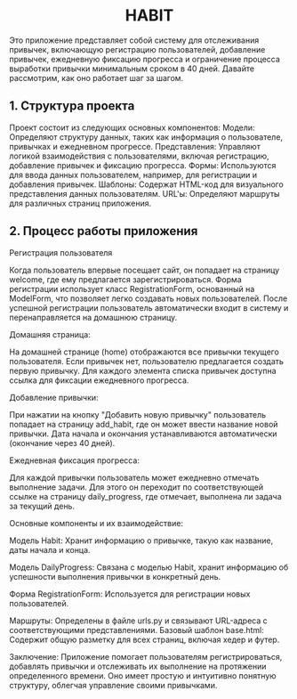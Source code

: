 
<h1 align="center">HABIT</h1>


Это приложение представляет собой систему для отслеживания привычек, включающую регистрацию пользователей, добавление привычек, ежедневную фиксацию прогресса и ограничение процесса выработки привычки минимальным сроком в 40 дней.
Давайте рассмотрим, как оно работает шаг за шагом.
<p>
<h2>1. Структура проекта</h2>
  <p>  
Проект состоит из следующих основных компонентов:
Модели: Определяют структуру данных, таких как информация о пользователе, привычках и ежедневном прогрессе.
Представления: Управляют логикой взаимодействия с пользователями, включая регистрацию, добавление привычек и фиксацию прогресса.
Формы: Используются для ввода данных пользователем, например, для регистрации и добавления привычек.
Шаблоны: Содержат HTML-код для визуального представления данных пользователям.
URL'ы: Определяют маршруты для различных страниц приложения.
  </p>
</p>
<p>
<h2>2. Процесс работы приложения</h2>
    <p> 
Регистрация пользователя
      
Когда пользователь впервые посещает сайт, он попадает на страницу welcome, где ему предлагается зарегистрироваться. Форма регистрации использует класс RegistrationForm, основанный на ModelForm, что позволяет легко создавать новых пользователей. После успешной регистрации пользователь автоматически входит в систему и перенаправляется на домашнюю страницу.
    <p> 
</p>
Домашняя страница:

На домашней странице (home) отображаются все привычки текущего пользователя. Если привычек нет, пользователю предлагается создать первую привычку. Для каждого элемента списка привычек доступна ссылка для фиксации ежедневного прогресса.

Добавление привычки:

При нажатии на кнопку "Добавить новую привычку" пользователь попадает на страницу add_habit, где он может ввести название новой привычки. Дата начала и окончания устанавливаются автоматически (окончание через 40 дней).

Ежедневная фиксация прогресса:

Для каждой привычки пользователь может ежедневно отмечать выполнение задачи. Для этого он переходит по соответствующей ссылке на страницу daily_progress, где отмечает, выполнена ли задача за текущий день.

Основные компоненты и их взаимодействие:

Модель Habit: Хранит информацию о привычке, такую как название, даты начала и конца.

Модель DailyProgress: Связана с моделью Habit, хранит информацию об успешности выполнения привычки в конкретный день.

Форма RegistrationForm: Используется для регистрации новых пользователей.

Маршруты:
Определены в файле urls.py и связывают URL-адреса с соответствующими представлениями.
Базовый шаблон base.html: Содержит общую разметку для всех страниц, включая хедер и футер.

Заключение:
Приложение помогает пользователям регистрироваться, добавлять привычки и отслеживать их выполнение на протяжении определенного времени. Оно имеет простую и интуитивно понятную структуру, облегчая управление своими привычками.

